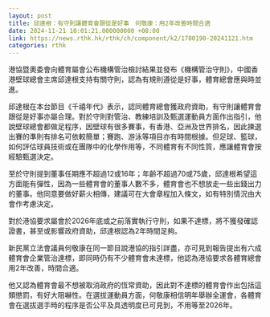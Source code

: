 ```yaml
---
layout: post
title: 邱達根：有守則讓體育會跟從是好事　何敬康：用2年改善時間合適
date: 2024-11-21 10:01:21.000000000 +08:00
link: https://news.rthk.hk/rthk/ch/component/k2/1780190-20241121.htm
categories: rthk
---
```


港協暨奧委會向體育屬會公布機構管治檢討結果並發布《機構管治守則》，中國香港壁球總會主席邱達根支持有關守則，認為有規則遵從是好事，體育總會應與時並進。

邱達根在本台節目《千禧年代》表示，認同體育總會獲政府資助，有守則讓體育會跟從是好事亦屬合理。對於守則對管治、教練培訓及甄選運動員方面作出指引，他說壁球總會都做足程序，因壁球有很多賽事，有香港、亞洲及世界排名，因此揀選出賽的準則有排名可依較簡單；賽跑、游泳等項目亦有時間根據。但足球、籃球，如何評估球員技術或在團隊中的化學作用等，不同體育有不同性質，應讓體育會按經驗甄選決定。 

至於守則提到董事任期應不超過12或16年；年齡不超過70或75歲，邱達根希望這方面能有彈性，因為一些體育會的董事人數不多，體育會也不想放走一些出錢出力的董事。他同意要做好薪火相傳，建議可在大會章程加入條文，如有特別情況由大會作考慮決定。

對於港協要求屬會於2026年底或之前落實執行守則，如果不達標，將不獲發確認證書，甚至或影響政府資助，邱達根認為2年時間足夠。

新民黨立法會議員何敬康在同一節目說港協的指引詳盡，亦可見到報告提出有六成體育會企業管治達標，即同時仍有不少體育會未達標，他認為港協要求各體育總會用2年改善，時間合適。

他又認為體育會最不想被取消政府的恆常資助，因此對不達標的體育會作出包括這類懲罰，有好大阻嚇性。在選拔運動員方面，何敬康相信明年舉辦全運會，各體育會在選拔選手時的程序是否公平及具透明度已可見到，不用等至2026年。
